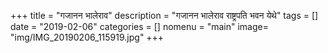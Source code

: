 +++
title = "गजानन भालेराव"
description = "गजानन भालेराव राष्ट्रपति भवन येथे"
tags = []
date = "2019-02-06"
categories = []
nomenu = "main"
image= "img/IMG_20190206_115919.jpg"
+++